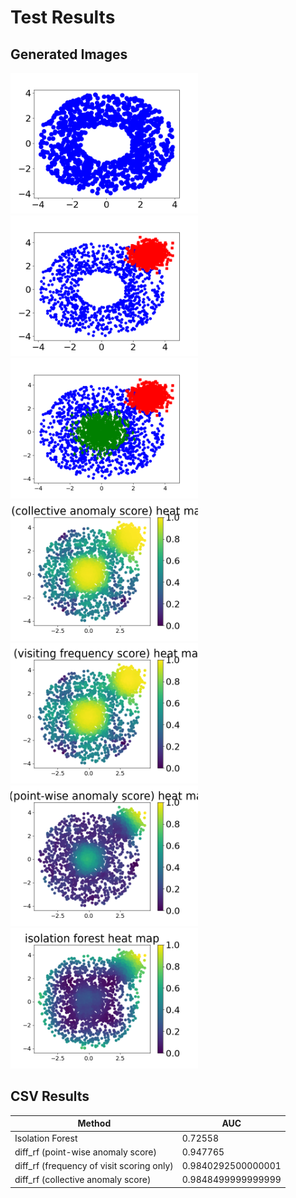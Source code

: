 # Test Results

## Generated Images

<img src="clusters_donnuts0.png" width="300" style="margin-right: 10px;" />
<img src="clusters_donnuts1.png" width="300" style="margin-right: 10px;" />
<img src="clusters_donnuts2.png" width="300" style="margin-right: 10px;" />
<img src="heatmap_diff_rf_collective_score.png" width="300" style="margin-right: 10px;" />
<img src="heatmap_diff_rf_freq_score.png" width="300" style="margin-right: 10px;" />
<img src="heatmap_diff_rf_point_wise_score.png" width="300" style="margin-right: 10px;" />
<img src="heatmap_if.png" width="300" style="margin-right: 10px;" />


## CSV Results

| Method | AUC |
| --- | --- |
| Isolation Forest | 0.72558 |
| diff_rf (point-wise anomaly score) | 0.947765 |
| diff_rf (frequency of visit scoring only) | 0.9840292500000001 |
| diff_rf (collective anomaly score) | 0.9848499999999999 |

